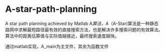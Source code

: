 # A-star-path-planning
A star path planning achieved by Matlab
A*算法，A*（A-Star)算法是一种静态路网中求解最短路径最有效的直接搜索方法，也是解决许多搜索问题的有效算法。算法中的距离估算值与实际值越接近，最终搜索速度越快。

通过matlab实现，A_main为主文件，其余为函数文件
